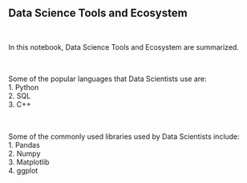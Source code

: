 ## Data Science Tools and Ecosystem
##
<br> In this notebook, Data Science Tools and Ecosystem are summarized.
##
<br> Some of the popular languages that Data Scientists use are:
<br> 1. Python
<br> 2. SQL
<br> 3. C++
##
<br> Some of the commonly used libraries used by Data Scientists include:
<br> 1. Pandas
<br> 2. Numpy
<br> 3. Matplotlib
<br> 4. ggplot
